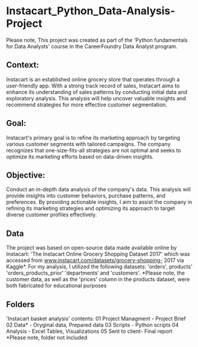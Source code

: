 # Instacart_Python_Data-Analysis-Project

Please note, This project was created as part of the 'Python fundamentals for Data Analysts' course in the CareerFoundry Data Analyst program.

## Context:
Instacart is an established online grocery store that operates through a user-friendly app. With a strong track record of sales, Instacart aims to enhance its understanding of sales patterns by conducting initial data and exploratory analysis. This analysis will help uncover valuable insights and recommend strategies for more effective customer segmentation.

## Goal:
Instacart's primary goal is to refine its marketing approach by targeting various customer segments with tailored campaigns. The company recognizes that one-size-fits-all strategies are not optimal and seeks to optimize its marketing efforts based on data-driven insights.

## Objective:
Conduct an in-depth data analysis of the company's data. This analysis will provide insights into customer behaviors, purchase patterns, and preferences. By providing actionable insights, I aim to assist the company in refining its marketing strategies and optimizing its approach to target diverse customer profiles effectively.

## Data 
The project was based on open-source data made available online by Instacart:
'The Instacart Online Grocery Shopping Dataset 2017' which was accessed from www.instacart.com/datasets/grocery-shopping- 2017 via Kaggle*.
For my analysis, I utilized the following datasets: 'orders', products' 'orders_products_prior' 'departments‘ and 'customers'.
*Please note, the customer data, as well as the 'prices' column in the products dataset, were both fabricated for educational purposes

## Folders
'Instacart basket analysis' contents:
01 Project Managment - Project Brief
02 Data* - Oryginal data, Prepared data 
03 Scripts - Python scripts
04 Analysis - Excel Tables, Visualizations
05 Sent to client- Final report
*Please note, folder not included

